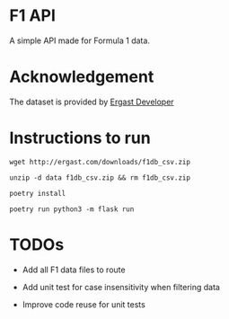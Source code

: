# F1 API

A simple API made for Formula 1 data.


# Acknowledgement

The dataset is provided by [Ergast Developer](http://ergast.com/mrd/)


# Instructions to run
```
wget http://ergast.com/downloads/f1db_csv.zip

unzip -d data f1db_csv.zip && rm f1db_csv.zip

poetry install

poetry run python3 -m flask run
```


# TODOs

- Add all F1 data files to route

- Add unit test for case insensitivity when filtering data

- Improve code reuse for unit tests
